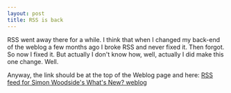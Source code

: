 ```yaml
---
layout: post
title: RSS is back 
---
```

<p>RSS went away there for a while. I think that when I changed my back-end of the weblog a few months ago I broke RSS and never fixed it. Then forgot. So now I fixed it. But actually I don't know how, well, actually I did make this one change. Well. </p><p>Anyway, the link should be at the top of the Weblog page and here: <a href="/weblog/rss.xml">RSS feed for Simon Woodside's What's New? weblog </a></p>
